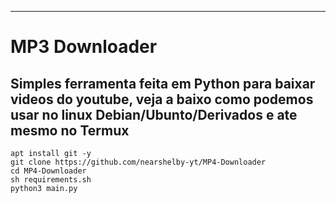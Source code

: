 <hr>
<h1>MP3 Downloader</h1>

<h2>Simples ferramenta feita em Python para baixar videos do youtube, veja a baixo como podemos usar no linux Debian/Ubunto/Derivados e ate mesmo no Termux</h2>


```
apt install git -y
git clone https://github.com/nearshelby-yt/MP4-Downloader
cd MP4-Downloader
sh requirements.sh
python3 main.py
```
